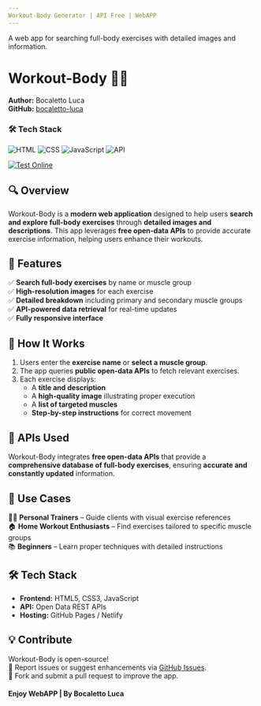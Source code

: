 ```yaml
---
Workout-Body Generator | API Free | WebAPP
---
```

A web app for searching full-body exercises with detailed images and information.

# Workout-Body 🏋️‍♂️

**Author:** Bocaletto Luca  
**GitHub:** [bocaletto-luca](https://github.com/bocaletto-luca)

### 🛠 Tech Stack

![HTML](https://img.shields.io/badge/HTML5-E34F26?style=flat-square&logo=html5&logoColor=white)
![CSS](https://img.shields.io/badge/CSS3-1572B6?style=flat-square&logo=css3&logoColor=white)
![JavaScript](https://img.shields.io/badge/JavaScript-F7DF1E?style=flat-square&logo=javascript&logoColor=black)
![API](https://img.shields.io/badge/API-OpenData-9cf?style=flat-square)

[![Test Online](https://img.shields.io/badge/Test%20Online-Click%20Here-brightgreen?style=for-the-badge)](https://bocaletto-luca.github.io/Workout-Body/)

## 🔍 Overview

Workout-Body is a **modern web application** designed to help users **search and explore full-body exercises** through **detailed images and descriptions**. This app leverages **free open-data APIs** to provide accurate exercise information, helping users enhance their workouts.

## 📌 Features

✅ **Search full-body exercises** by name or muscle group  
✅ **High-resolution images** for each exercise  
✅ **Detailed breakdown** including primary and secondary muscle groups  
✅ **API-powered data retrieval** for real-time updates  
✅ **Fully responsive interface**  

## 🚀 How It Works

1. Users enter the **exercise name** or **select a muscle group**.
2. The app queries **public open-data APIs** to fetch relevant exercises.
3. Each exercise displays:
   - A **title and description**
   - A **high-quality image** illustrating proper execution
   - A **list of targeted muscles**
   - **Step-by-step instructions** for correct movement

## 🔗 APIs Used

Workout-Body integrates **free open-data APIs** that provide a **comprehensive database of full-body exercises**, ensuring **accurate and constantly updated** information.

## 🎯 Use Cases

🏋️‍♂️ **Personal Trainers** – Guide clients with visual exercise references  
🏠 **Home Workout Enthusiasts** – Find exercises tailored to specific muscle groups  
📚 **Beginners** – Learn proper techniques with detailed instructions  

## 🛠 Tech Stack

- **Frontend:** HTML5, CSS3, JavaScript  
- **API:** Open Data REST APIs  
- **Hosting:** GitHub Pages / Netlify  

## 💡 Contribute

Workout-Body is open-source!  
📌 Report issues or suggest enhancements via [GitHub Issues](https://github.com/bocaletto-luca/workout-body/issues).  
🔧 Fork and submit a pull request to improve the app.  

#### Enjoy WebAPP | By Bocaletto Luca
